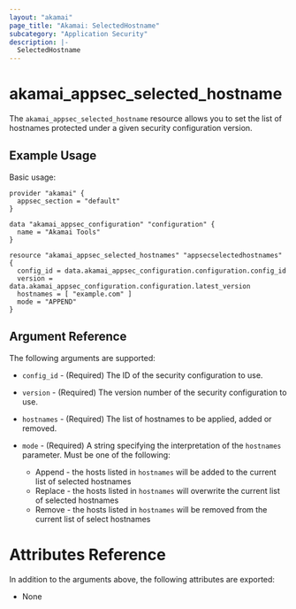 ```yaml
---
layout: "akamai"
page_title: "Akamai: SelectedHostname"
subcategory: "Application Security"
description: |-
  SelectedHostname
---
```


# akamai_appsec_selected_hostname


The `akamai_appsec_selected_hostname` resource allows you to set the list of hostnames protected under a given security configuration version.


## Example Usage

Basic usage:

```hcl
provider "akamai" {
  appsec_section = "default"
}

data "akamai_appsec_configuration" "configuration" {
  name = "Akamai Tools"
}

resource "akamai_appsec_selected_hostnames" "appsecselectedhostnames" {
  config_id = data.akamai_appsec_configuration.configuration.config_id
  version = data.akamai_appsec_configuration.configuration.latest_version
  hostnames = [ "example.com" ]
  mode = "APPEND"
}

```

## Argument Reference

The following arguments are supported:

* `config_id` - (Required) The ID of the security configuration to use.

* `version` - (Required) The version number of the security configuration to use.

* `hostnames` - (Required) The list of hostnames to be applied, added or removed.

* `mode` - (Required) A string specifying the interpretation of the `hostnames` parameter. Must be one of the following:

  * Append - the hosts listed in `hostnames` will be added to the current list of selected hostnames
  * Replace - the hosts listed in `hostnames` will overwrite the current list of selected hostnames
  * Remove - the hosts listed in `hostnames` will be removed from the current list of select hostnames

# Attributes Reference

In addition to the arguments above, the following attributes are exported:

* None

